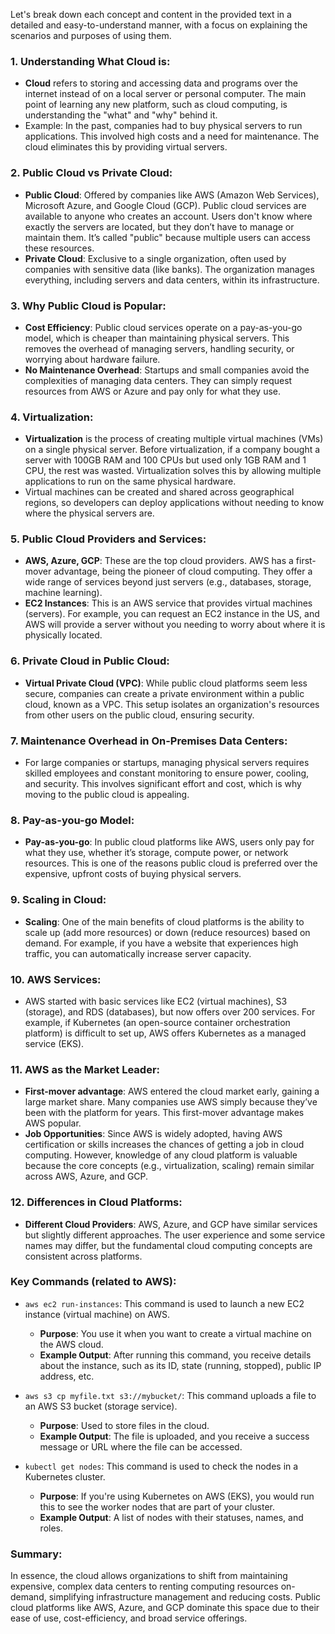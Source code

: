 Let's break down each concept and content in the provided text in a detailed and easy-to-understand manner, with a focus on explaining the scenarios and purposes of using them.

### 1. **Understanding What Cloud is**:
   - **Cloud** refers to storing and accessing data and programs over the internet instead of on a local server or personal computer. The main point of learning any new platform, such as cloud computing, is understanding the "what" and "why" behind it.
   - Example: In the past, companies had to buy physical servers to run applications. This involved high costs and a need for maintenance. The cloud eliminates this by providing virtual servers.

### 2. **Public Cloud vs Private Cloud**:
   - **Public Cloud**: Offered by companies like AWS (Amazon Web Services), Microsoft Azure, and Google Cloud (GCP). Public cloud services are available to anyone who creates an account. Users don't know where exactly the servers are located, but they don’t have to manage or maintain them. It’s called "public" because multiple users can access these resources.
   - **Private Cloud**: Exclusive to a single organization, often used by companies with sensitive data (like banks). The organization manages everything, including servers and data centers, within its infrastructure.

### 3. **Why Public Cloud is Popular**:
   - **Cost Efficiency**: Public cloud services operate on a pay-as-you-go model, which is cheaper than maintaining physical servers. This removes the overhead of managing servers, handling security, or worrying about hardware failure.
   - **No Maintenance Overhead**: Startups and small companies avoid the complexities of managing data centers. They can simply request resources from AWS or Azure and pay only for what they use. 

### 4. **Virtualization**:
   - **Virtualization** is the process of creating multiple virtual machines (VMs) on a single physical server. Before virtualization, if a company bought a server with 100GB RAM and 100 CPUs but used only 1GB RAM and 1 CPU, the rest was wasted. Virtualization solves this by allowing multiple applications to run on the same physical hardware.
   - Virtual machines can be created and shared across geographical regions, so developers can deploy applications without needing to know where the physical servers are.

### 5. **Public Cloud Providers and Services**:
   - **AWS, Azure, GCP**: These are the top cloud providers. AWS has a first-mover advantage, being the pioneer of cloud computing. They offer a wide range of services beyond just servers (e.g., databases, storage, machine learning).
   - **EC2 Instances**: This is an AWS service that provides virtual machines (servers). For example, you can request an EC2 instance in the US, and AWS will provide a server without you needing to worry about where it is physically located.

### 6. **Private Cloud in Public Cloud**:
   - **Virtual Private Cloud (VPC)**: While public cloud platforms seem less secure, companies can create a private environment within a public cloud, known as a VPC. This setup isolates an organization's resources from other users on the public cloud, ensuring security.
   
### 7. **Maintenance Overhead in On-Premises Data Centers**:
   - For large companies or startups, managing physical servers requires skilled employees and constant monitoring to ensure power, cooling, and security. This involves significant effort and cost, which is why moving to the public cloud is appealing.
   
### 8. **Pay-as-you-go Model**:
   - **Pay-as-you-go**: In public cloud platforms like AWS, users only pay for what they use, whether it’s storage, compute power, or network resources. This is one of the reasons public cloud is preferred over the expensive, upfront costs of buying physical servers.

### 9. **Scaling in Cloud**:
   - **Scaling**: One of the main benefits of cloud platforms is the ability to scale up (add more resources) or down (reduce resources) based on demand. For example, if you have a website that experiences high traffic, you can automatically increase server capacity.

### 10. **AWS Services**:
   - AWS started with basic services like EC2 (virtual machines), S3 (storage), and RDS (databases), but now offers over 200 services. For example, if Kubernetes (an open-source container orchestration platform) is difficult to set up, AWS offers Kubernetes as a managed service (EKS).
   
### 11. **AWS as the Market Leader**:
   - **First-mover advantage**: AWS entered the cloud market early, gaining a large market share. Many companies use AWS simply because they’ve been with the platform for years. This first-mover advantage makes AWS popular.
   - **Job Opportunities**: Since AWS is widely adopted, having AWS certification or skills increases the chances of getting a job in cloud computing. However, knowledge of any cloud platform is valuable because the core concepts (e.g., virtualization, scaling) remain similar across AWS, Azure, and GCP.

### 12. **Differences in Cloud Platforms**:
   - **Different Cloud Providers**: AWS, Azure, and GCP have similar services but slightly different approaches. The user experience and some service names may differ, but the fundamental cloud computing concepts are consistent across platforms.

### Key Commands (related to AWS):
   - `aws ec2 run-instances`: This command is used to launch a new EC2 instance (virtual machine) on AWS.
     - **Purpose**: You use it when you want to create a virtual machine on the AWS cloud.
     - **Example Output**: After running this command, you receive details about the instance, such as its ID, state (running, stopped), public IP address, etc.
     
   - `aws s3 cp myfile.txt s3://mybucket/`: This command uploads a file to an AWS S3 bucket (storage service).
     - **Purpose**: Used to store files in the cloud.
     - **Example Output**: The file is uploaded, and you receive a success message or URL where the file can be accessed.
     
   - `kubectl get nodes`: This command is used to check the nodes in a Kubernetes cluster.
     - **Purpose**: If you're using Kubernetes on AWS (EKS), you would run this to see the worker nodes that are part of your cluster.
     - **Example Output**: A list of nodes with their statuses, names, and roles.

### Summary:
In essence, the cloud allows organizations to shift from maintaining expensive, complex data centers to renting computing resources on-demand, simplifying infrastructure management and reducing costs. Public cloud platforms like AWS, Azure, and GCP dominate this space due to their ease of use, cost-efficiency, and broad service offerings.
